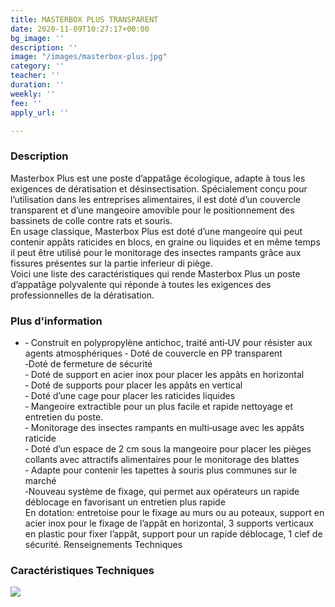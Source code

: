 ```yaml
---
title: MASTERBOX PLUS TRANSPARENT
date: 2020-11-09T10:27:17+00:00
bg_image: ''
description: ''
image: "/images/masterbox-plus.jpg"
category: ''
teacher: ''
duration: ''
weekly: ''
fee: ''
apply_url: ''

---
```

### Description

Masterbox Plus est une poste d’appatâge écologique, adapte à tous les exigences de dératisation et désinsectisation. Spécialement conçu pour l’utilisation dans les entreprises alimentaires, il est doté d’un couvercle transparent et d’une mangeoire amovible pour le positionnement des bassinets de colle contre rats et souris.  
En usage classique, Masterbox Plus est doté d’une mangeoire qui peut contenir appâts raticides en blocs, en graine ou liquides et en même temps il peut être utilisé pour le monitorage des insectes rampants grâce aux fissures présentes sur la partie inferieur di piège.  
Voici une liste des caractéristiques qui rende Masterbox Plus un poste d’appatâge polyvalente qui réponde à toutes les exigences des professionnelles de la dératisation.

### Plus d'information

* ‐ Construit en polypropylène antichoc, traité anti‐UV pour résister aux agents atmosphériques ‐ Doté de couvercle en PP transparent  
  ‐Doté de fermeture de sécurité  
  ‐ Doté de support en acier inox pour placer les appâts en horizontal  
  ‐ Doté de supports pour placer les appâts en vertical  
  ‐ Doté d’une cage pour placer les raticides liquides  
  ‐ Mangeoire extractible pour un plus facile et rapide nettoyage et entretien du poste.  
  ‐ Monitorage des insectes rampants en multi‐usage avec les appâts raticide  
  ‐ Doté d’un espace de 2 cm sous la mangeoire pour placer les pièges collants avec attractifs alimentaires pour le monitorage des blattes  
  ‐ Adapte pour contenir les tapettes à souris plus communes sur le marché  
  ‐Nouveau système de fixage, qui permet aux opérateurs un rapide déblocage en favorisant un entretien plus rapide  
  En dotation: entretoise pour le fixage au murs ou au poteaux, support en acier inox pour le fixage de l’appât en horizontal, 3 supports verticaux en plastic pour fixer l’appât, support pour un rapide déblocage, 1 clef de sécurité. Renseignements Techniques

### Caractéristiques Techniques

![](/images/master-box-plus-transparent-caracteristiques-768x226.png)